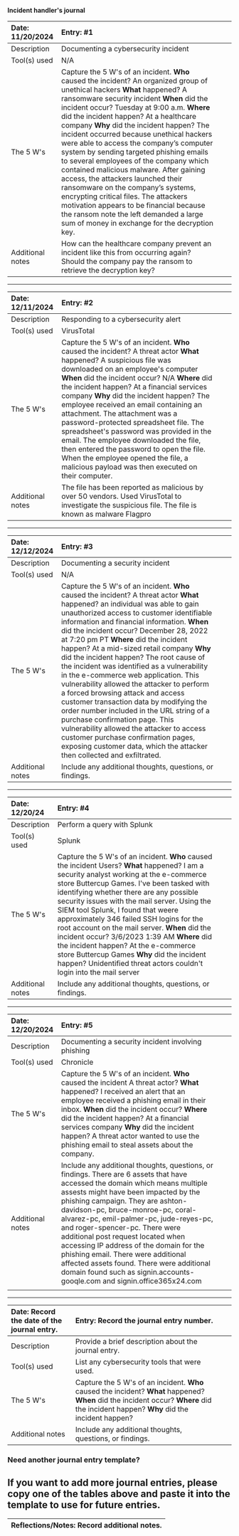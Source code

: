 **Incident handler's journal**


| Date:  11/20/2024 | Entry: \#1 |  |  |
| :---- | :---- | ----- | ----- |
| Description | Documenting a cybersecurity incident |  |  |
| Tool(s) used | N/A |  |  |
| The 5 W's  | Capture the 5 W's of an incident. **Who** caused the incident? An organized group of unethical hackers **What** happened? A ransomware security incident **When** did the incident occur? Tuesday at 9:00 a.m. **Where** did the incident happen? At a healthcare company **Why** did the incident happen? The incident occurred because unethical hackers were able to access the company’s computer system by sending targeted phishing emails to several employees of the company which contained malicious malware. After gaining access, the attackers launched their ransomware on the company’s systems, encrypting critical files. The attackers motivation appears to be financial because the ransom note the left demanded a large sum of money in exchange for the decryption key. |  |  |
| Additional notes | How can the healthcare company prevent an incident like this from occurring again? Should the company pay the ransom to retrieve the decryption key? |  |  |

---

| Date:  12/11/2024 | Entry: #2 |  |  |
| :---- | :---- | ----- | ----- |
| Description | Responding to a cybersecurity alert |  |  |
| Tool(s) used | VirusTotal |  |  |
| The 5 W's  | Capture the 5 W's of an incident. **Who** caused the incident? A threat actor **What** happened? A suspicious file was downloaded on an employee's computer **When** did the incident occur? N/A **Where** did the incident happen? At a financial services company **Why** did the incident happen? The employee received an email containing an attachment. The attachment was a password-protected spreadsheet file. The spreadsheet's password was provided in the email. The employee downloaded the file, then entered the password to open the file. When the employee opened the file, a malicious payload was then executed on their computer.   |  |  |
| Additional notes | The file has been reported as malicious by over 50 vendors. Used VirusTotal to investigate the suspicious file. The file is known as malware Flagpro|  |  |

---

| Date:  12/12/2024 | Entry: #3 |  |  |
| :---- | :---- | ----- | ----- |
| Description | Documenting a security incident |  |  |
| Tool(s) used | N/A |  |  |
| The 5 W's  | Capture the 5 W's of an incident. **Who** caused the incident? A threat actor **What** happened? an individual was able to gain unauthorized access to customer identifiable information and financial information. **When** did the incident occur? December 28, 2022 at 7:20 pm PT **Where** did the incident happen? At a mid-sized retail company **Why** did the incident happen? The root cause of the incident was identified as a vulnerability in the e-commerce web application. This vulnerability allowed the attacker to perform a forced browsing attack and access customer transaction data by modifying the order number included in the URL string of a purchase confirmation page. This vulnerability allowed the attacker to access customer purchase confirmation pages, exposing customer data, which the attacker then collected and exfiltrated. |  |  |
| Additional notes | Include any additional thoughts, questions, or findings. |  |  |

---

| Date:  12/20/24 | Entry: #4 |  |  |
| :---- | :---- | ----- | ----- |
| Description | Perform a query with Splunk |  |  |
| Tool(s) used | Splunk |  |  |
| The 5 W's  | Capture the 5 W's of an incident. **Who** caused the incident Users? **What** happened? I am a security analyst working at the e-commerce store Buttercup Games. I've been tasked with identifying whether there are any possible security issues with the mail server. Using the SIEM tool Splunk, I found that weere approximately 346 failed SSH logins for the root account on the mail server.  **When** did the incident occur? 3/6/2023 1:39 AM **Where** did the incident happen? At the e-commerce store Buttercup Games **Why** did the incident happen? Unidentified threat actors couldn't login into the mail server |  |  |
| Additional notes | Include any additional thoughts, questions, or findings. |  |  |

---

| Date:  12/20/2024 | Entry: #5 |  |  |
| :---- | :---- | ----- | ----- |
| Description | Documenting a security incident involving phishing |  |  |
| Tool(s) used | Chronicle |  |  |
| The 5 W's  | Capture the 5 W's of an incident. **Who** caused the incident A threat actor? **What** happened? I received an alert that an employee received a phishing email in their inbox.  **When** did the incident occur? **Where** did the incident happen? At a financial services company **Why** did the incident happen? A threat actor wanted to use the phishing email to steal assets about the company. |  |  |
| Additional notes | Include any additional thoughts, questions, or findings. There are 6 assets that have accessed the domain which means multiple assests might have been impacted by the phishing campaign. They are ashton-davidson-pc, bruce-monroe-pc, coral-alvarez-pc, emil-palmer-pc, jude-reyes-pc, and roger-spencer-pc. There were additional post request located when accessing IP address of the domain for the phishing email. There were additional affected assets found. There were additional domain found such as signin.accounts-gooqle.com and signin.office365x24.com
 |  |  |

---

| Date:  Record the date of the journal entry. | Entry: Record the journal entry number. |  |  |
| :---- | :---- | ----- | ----- |
| Description | Provide a brief description about the journal entry. |  |  |
| Tool(s) used | List any cybersecurity tools that were used. |  |  |
| The 5 W's  | Capture the 5 W's of an incident. **Who** caused the incident? **What** happened? **When** did the incident occur? **Where** did the incident happen? **Why** did the incident happen? |  |  |
| Additional notes | Include any additional thoughts, questions, or findings. |  |  |

### Need another journal entry template?

If you want to add more journal entries, please copy one of the tables above and paste it into the template to use for future entries.  
---

| Reflections/Notes: Record additional notes. |
| :---- |

